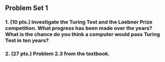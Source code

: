 ## Problem Set 1
### 1. (10 pts.) Investigate the Turing Test and the Loebner Prize competition. What progress has been made over the years? What is the chance do you think a computer would pass Turing Test in ten years? 

### 2. (27 pts.) Problem 2.3 from the textbook.
